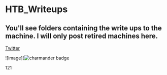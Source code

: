 # HTB_Writeups

## You'll see folders containing the write ups to the machine. I will only post retired machines here. 


[Twitter](https://twitter.com)

![image](![charmander badge](https://user-images.githubusercontent.com/110210595/185779799-41ae4431-e6eb-4af9-9b14-5761765dda0e.jpg)



[1]: https://en.wikipedia.org/wiki/Hobbit#Lifestyle "Hobbit lifestyles"

121
